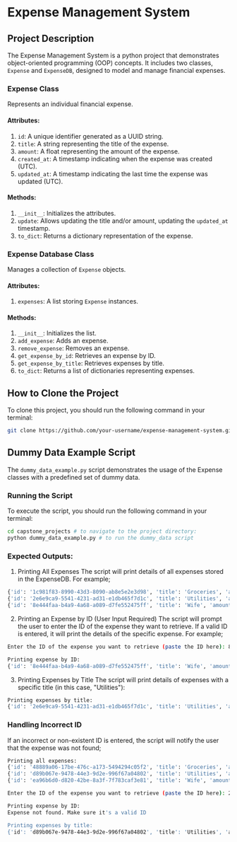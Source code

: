 # Expense Management System

## Project Description

The Expense Management System is a python project that demonstrates object-oriented programming (OOP) concepts. It includes two classes, `Expense` and `ExpenseDB`, designed to model and manage financial expenses.

### Expense Class

Represents an individual financial expense.

#### Attributes:

1. `id`: A unique identifier generated as a UUID string.
2. `title`: A string representing the title of the expense.
3. `amount`: A float representing the amount of the expense.
4. `created_at`: A timestamp indicating when the expense was created (UTC).
5. `updated_at`: A timestamp indicating the last time the expense was updated (UTC).

#### Methods:

1. `__init__`: Initializes the attributes.
2. `update`: Allows updating the title and/or amount, updating the `updated_at` timestamp.
3. `to_dict`: Returns a dictionary representation of the expense.

### Expense Database Class

Manages a collection of `Expense` objects.

#### Attributes:

1. `expenses`: A list storing `Expense` instances.

#### Methods:

1. `__init__`: Initializes the list.
2. `add_expense`: Adds an expense.
3. `remove_expense`: Removes an expense.
4. `get_expense_by_id`: Retrieves an expense by ID.
5. `get_expense_by_title`: Retrieves expenses by title.
6. `to_dict`: Returns a list of dictionaries representing expenses.


## How to Clone the Project

To clone this project, you should run the following command in your terminal:

```bash
git clone https://github.com/your-username/expense-management-system.git
```

## Dummy Data Example Script

The `dummy_data_example.py` script demonstrates the usage of the Expense classes with a predefined set of dummy data.

### Running the Script

To execute the script, you should run the following command in your terminal:

```bash
cd capstone_projects # to navigate to the project directory:
python dummy_data_example.py # to run the dummy_data script
```

### Expected Outputs:
1. Printing All Expenses
The script will print details of all expenses stored in the ExpenseDB. For example;

```bash
{'id': '1c981f83-8990-43d3-8090-ab8e5e2e3d98', 'title': 'Groceries', 'amount': 200000, 'created_at': datetime.datetime(2023, 12, 20, 18, 6, 53, 845683), 'updated_at': datetime.datetime(2023, 12, 20, 18, 6, 53, 845683)}
{'id': '2e6e9ca9-5541-4231-ad31-e1db465f7d1c', 'title': 'Utilities', 'amount': 100000, 'created_at': datetime.datetime(2023, 12, 20, 18, 6, 53, 845683), 'updated_at': datetime.datetime(2023, 12, 20, 18, 6, 53, 845683)}
{'id': '8e444faa-b4a9-4a68-a089-d7fe552475ff', 'title': 'Wife', 'amount': 2000000, 'created_at': datetime.datetime(2023, 12, 20, 18, 6, 53, 845683), 'updated_at': datetime.datetime(2023, 12, 20, 18, 6, 53, 845683)}
```

2. Printing an Expense by ID (User Input Required)
The script will prompt the user to enter the ID of the expense they want to retrieve. If a valid ID is entered, it will print the details of the specific expense. For example;

```bash
Enter the ID of the expense you want to retrieve (paste the ID here): 8e444faa-b4a9-4a68-a089-d7fe552475ff

Printing expense by ID:
{'id': '8e444faa-b4a9-4a68-a089-d7fe552475ff', 'title': 'Wife', 'amount': 2000000, 'created_at': datetime.datetime(2023, 12, 20, 18, 6, 53, 845683), 'updated_at': datetime.datetime(2023, 12, 20, 18, 6, 53, 845683)}
```

3. Printing Expenses by Title
The script will print details of expenses with a specific title (in this case, "Utilities"):
```bash
Printing expenses by title:
{'id': '2e6e9ca9-5541-4231-ad31-e1db465f7d1c', 'title': 'Utilities', 'amount': 100000, 'created_at': datetime.datetime(2023, 12, 20, 18, 6, 53, 845683), 'updated_at': datetime.datetime(2023, 12, 20, 18, 6, 53, 845683)}
```

### Handling Incorrect ID
If an incorrect or non-existent ID is entered, the script will notify the user that the expense was not found;

```bash
Printing all expenses:
{'id': '48889a06-17be-476c-a173-5494294c05f2', 'title': 'Groceries', 'amount': 200000, 'created_at': datetime.datetime(2023, 12, 20, 18, 18, 26, 693030), 'updated_at': datetime.datetime(2023, 12, 20, 18, 18, 26, 693030)}
{'id': 'd89b067e-9478-44e3-9d2e-996f67a04802', 'title': 'Utilities', 'amount': 100000, 'created_at': datetime.datetime(2023, 12, 20, 18, 18, 26, 693030), 'updated_at': datetime.datetime(2023, 12, 20, 18, 18, 26, 693030)}
{'id': 'ea96b6d0-d820-42be-8a3f-7f783caf3e81', 'title': 'Wife', 'amount': 2000000, 'created_at': datetime.datetime(2023, 12, 20, 18, 18, 26, 693030), 'updated_at': datetime.datetime(2023, 12, 20, 18, 18, 26, 693030)}

Enter the ID of the expense you want to retrieve (paste the ID here): 22828e8dcdfnfjfj99393

Printing expense by ID:
Expense not found. Make sure it's a valid ID

Printing expenses by title:
{'id': 'd89b067e-9478-44e3-9d2e-996f67a04802', 'title': 'Utilities', 'amount': 100000, 'created_at': datetime.datetime(2023, 12, 20, 18, 18, 26, 693030), 'updated_at': datetime.datetime(2023, 12, 20, 18, 18, 26, 693030)}
```